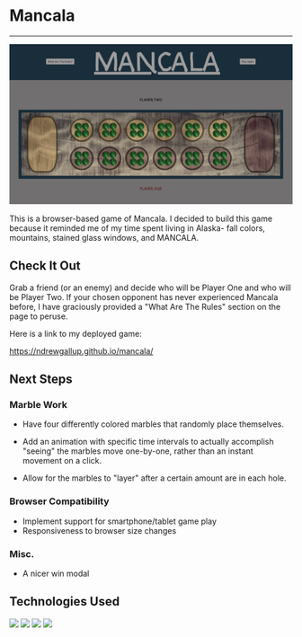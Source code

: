 
# **Mancala**

---
![](images/Mancala-Board.png)

This is a browser-based game of Mancala. I decided to build this game because it reminded me of my time spent living in Alaska- fall colors, mountains, stained glass windows, and MANCALA. 

## Check It Out

Grab a friend (or an enemy) and decide who will be Player One and who will be Player Two. If your chosen opponent has never experienced Mancala before, I have graciously provided a "What Are The Rules" section on the page to peruse.  

Here is a link to my deployed game:

<https://ndrewgallup.github.io/mancala/>


## Next Steps

### Marble Work
- Have four differently colored marbles that randomly place themselves.

- Add an animation with specific time intervals to actually accomplish "seeing" the marbles move one-by-one, rather than an instant movement on a click. 

- Allow for the marbles to "layer" after a certain amount are in each hole. 

### Browser Compatibility
- Implement support for smartphone/tablet game play
- Responsiveness to browser size changes

### Misc.
- A nicer win modal


## Technologies Used

![](https://img.shields.io/badge/HTML5-E34F26?style=for-the-badge&logo=html5&logoColor=white)
![](https://img.shields.io/badge/CSS3-1572B6?style=for-the-badge&logo=css3&logoColor=white)
![](https://img.shields.io/badge/JavaScript-323330?style=for-the-badge&logo=javascript&logoColor=F7DF1E)
![](https://img.shields.io/badge/Bootstrap-563D7C?style=for-the-badge&logo=bootstrap&logoColor=white)







